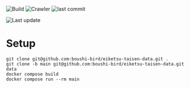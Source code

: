 ![Build](https://github.com/boushi-bird/eiketsu-taisen-data/workflows/Build/badge.svg)
![Crawler](https://github.com/boushi-bird/eiketsu-taisen-data/workflows/Crawler/badge.svg)
![last commit](https://img.shields.io/github/last-commit/boushi-bird/eiketsu-taisen-data/develop.svg)


![Last update](https://img.shields.io/github/last-commit/boushi-bird/eiketsu-taisen-data/main.svg?label=LastUpdate)

# Setup

```shell
git clone git@github.com:boushi-bird/eiketsu-taisen-data.git .
git clone -b main git@github.com:boushi-bird/eiketsu-taisen-data.git data
docker compose build
docker compose run --rm main
```

